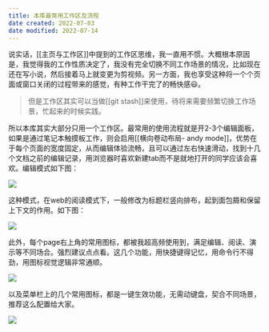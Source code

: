 ```yaml
---
title: 本库最常用工作区及流程
date created: 2022-07-03
date modified: 2022-07-14
---
```


说实话，[[主页与工作区]]中提到的工作区思维，我一直用不惯。大概根本原因是，我觉得我的工作性质决定了，我没有完全切换不同工作场景的情况，比如现在还在写小说，然后接着马上就变更为剪视频。另一方面，我也享受这种将一个个页面或窗口关闭的过程带来的感觉，有种工作干完了的畅快感😃。

> 但是工作区其实可以当做[[git stash]]来使用，待将来需要频繁切换工作场景，忙起来的时候实践。

所以本库其实大部分只用一个工作区。最常用的使用流程就是开2-3个编辑面板，如果是通过笔记本触摸板工作，则会启用[[横向卷动布局- andy mode]]，优势在于每个页面的宽度固定，从而编辑体验流畅，且可以通过左右快速滑动，找到十几个文档之前的编辑记录，用浏览器时喜欢新建tab而不是就地打开的同学应该会喜欢。编辑模式如下图：

![](https://my-public-pic.oss-cn-hangzhou.aliyuncs.com/202207032310946.png)

这种模式，在web的阅读模式下，一般修改为标题栏竖向排布，起到面包屑和保留上下文的作用。如下图：

![](https://my-public-pic.oss-cn-hangzhou.aliyuncs.com/202207041012338.png)

此外，每个page右上角的常用图标，都被我超高频使用到，满足编辑、阅读、演示等不同场合。强烈建议点点看。这几个功能，用快捷键得记忆，用命令行不得劲，用图标视觉逻辑非常通顺。

![](https://my-public-pic.oss-cn-hangzhou.aliyuncs.com/202207032333172.png)

以及菜单栏上的几个常用图标，都是一键生效功能，无需动键盘，契合不同场景，推荐这么配置给大家。

![](https://my-public-pic.oss-cn-hangzhou.aliyuncs.com/202207032334192.png)
